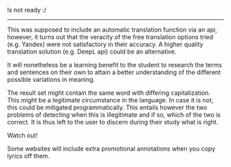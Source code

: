 Is not ready :/



__________________________________

This was supposed to include an automatic translation 
function via an api, however, it turns out that the veracity of the 
free translation options tried (e.g. Yandex) were not satisfactory 
in their accuracy. A higher quality translation solution (e.g. DeepL api)
could be an alternative.

It will nonetheless be a learning benefit to the student to research
the terms and sentences on their own to attain a better understanding
of the different possible variations in meaning. 

The result set might contain the same word with differing capitalization.
This might be a legitimate circumstance in the language. In case it is not,
this could be mitigated programmatically. This entails however the two 
problems of detecting when this is illegitimate and if so, which of the
two is correct. It is thus left to the user to discern during their study
what is right.

Watch out!

Some websites will include extra promotional annotations when
you copy lyrics off them.